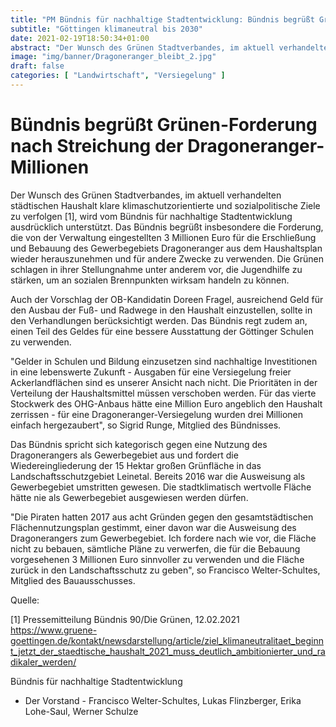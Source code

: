 ```yaml
---
title: "PM Bündnis für nachhaltige Stadtentwicklung: Bündnis begrüßt Grünen-Forderung nach Streichung der Dragoneranger-Millionen "
subtitle: "Göttingen klimaneutral bis 2030"
date: 2021-02-19T18:50:34+01:00
abstract: "Der Wunsch des Grünen Stadtverbandes, im aktuell verhandelten städtischen Haushalt klare klimaschutzorientierte und sozialpolitische Ziele zu verfolgen [1], wird vom Bündnis für nachhaltige Stadtentwicklung ausdrücklich unterstützt. Das Bündnis begrüßt insbesondere die Forderung, die von der Verwaltung eingestellten 3 Millionen Euro für die Erschließung und Bebauung des Gewerbegebiets Dragoneranger aus dem Haushaltsplan wieder herauszunehmen und für andere Zwecke zu verwenden. Die Grünen schlagen in ihrer Stellungnahme unter anderem vor, die Jugendhilfe zu stärken, um an sozialen Brennpunkten wirksam handeln zu können."
image: "img/banner/Dragoneranger_bleibt_2.jpg"
draft: false
categories: [ "Landwirtschaft", "Versiegelung" ]
---
```



# Bündnis begrüßt Grünen-Forderung nach Streichung der Dragoneranger-Millionen 

Der Wunsch des Grünen Stadtverbandes, im aktuell verhandelten städtischen Haushalt klare klimaschutzorientierte und sozialpolitische Ziele zu verfolgen [1], wird vom Bündnis für nachhaltige Stadtentwicklung ausdrücklich unterstützt. Das Bündnis begrüßt insbesondere die Forderung, die von der Verwaltung eingestellten 3 Millionen Euro für die Erschließung und Bebauung des Gewerbegebiets Dragoneranger aus dem Haushaltsplan wieder herauszunehmen und für andere Zwecke zu verwenden. Die Grünen schlagen in ihrer Stellungnahme unter anderem vor, die Jugendhilfe zu stärken, um an sozialen Brennpunkten wirksam handeln zu können. 

Auch der Vorschlag der OB-Kandidatin Doreen Fragel, ausreichend Geld für den Ausbau der Fuß- und Radwege in den Haushalt einzustellen, sollte in den Verhandlungen berücksichtigt werden. Das Bündnis regt zudem an, einen Teil des Geldes für eine bessere Ausstattung der Göttinger Schulen zu verwenden.

"Gelder in Schulen und Bildung einzusetzen sind nachhaltige Investitionen in eine lebenswerte Zukunft - Ausgaben für eine Versiegelung freier Ackerlandflächen sind es unserer Ansicht nach nicht. Die Prioritäten in der Verteilung der Haushaltsmittel müssen verschoben werden. Für das vierte Stockwerk des OHG-Anbaus hätte eine Million Euro angeblich den Haushalt zerrissen - für eine Dragoneranger-Versiegelung wurden drei Millionen einfach hergezaubert", so Sigrid Runge, Mitglied des Bündnisses.

Das Bündnis spricht sich kategorisch gegen eine Nutzung des Dragonerangers als Gewerbegebiet aus und fordert die Wiedereingliederung der 15 Hektar großen Grünfläche in das Landschaftsschutzgebiet Leinetal. Bereits 2016 war die Ausweisung als Gewerbegebiet umstritten gewesen. Die stadtklimatisch wertvolle Fläche hätte nie als Gewerbegebiet ausgewiesen werden dürfen.

"Die Piraten hatten 2017 aus acht Gründen gegen den gesamtstädtischen Flächennutzungsplan gestimmt, einer davon war die Ausweisung des Dragonerangers zum Gewerbegebiet. Ich fordere nach wie vor, die Fläche nicht zu bebauen, sämtliche Pläne zu verwerfen, die für die Bebauung vorgesehenen 3 Millionen Euro sinnvoller zu verwenden und die Fläche zurück in den Landschaftsschutz zu geben", so Francisco Welter-Schultes, Mitglied des Bauausschusses. 

Quelle:

[1] Pressemitteilung Bündnis 90/Die Grünen, 12.02.2021
https://www.gruene-goettingen.de/kontakt/newsdarstellung/article/ziel_klimaneutralitaet_beginnt_jetzt_der_staedtische_haushalt_2021_muss_deutlich_ambitionierter_und_radikaler_werden/



 	
Bündnis für nachhaltige Stadtentwicklung
- Der Vorstand -
Francisco Welter-Schultes, Lukas Flinzberger, Erika Lohe-Saul, Werner Schulze 
